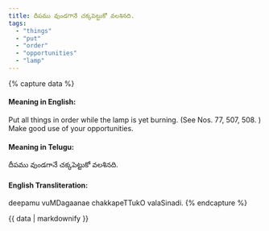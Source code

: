 ```yaml
---
title: దీపము వుండగానే చక్కపెట్టుకో వలశినది.
tags:
  - "things"
  - "put"
  - "order"
  - "opportunities"
  - "lamp"
---
```


{% capture data %}
#### Meaning in English:
Put all things in order while the lamp is yet burning.
(See Nos. 77, 507, 508. )
Make good use of your opportunities.

#### Meaning in Telugu:
దీపము వుండగానే చక్కపెట్టుకో వలశినది.

#### English Transliteration:
deepamu vuMDagaanae chakkapeTTukO valaSinadi.
{% endcapture %}

<div class="notice">{{ data | markdownify }}</div>

